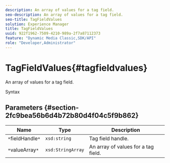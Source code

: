 ```yaml
---
description: An array of values for a tag field.
seo-description: An array of values for a tag field.
seo-title: TagFieldValues
solution: Experience Manager
title: TagFieldValues
uuid: 922f1962-7509-4210-989a-2f7a87112373
feature: "Dynamic Media Classic,SDK/API"
role: "Developer,Administrator"
---
```


# TagFieldValues{#tagfieldvalues}

An array of values for a tag field.

 Syntax 

## Parameters {#section-2fc9bea56b6d4b72b80d4f04c5f9b862}

|  Name  | Type  | Description  |
|---|---|---|
|  `*`fieldHandle`*`  | `xsd:string`  | Tag field handle.  |
|  `*`valueArray`*`  | `xsd:StringArray`  | An array of values for a tag field.  |

